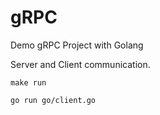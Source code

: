 # gRPC
Demo gRPC Project with Golang

Server and Client communication.

```
make run

go run go/client.go
```